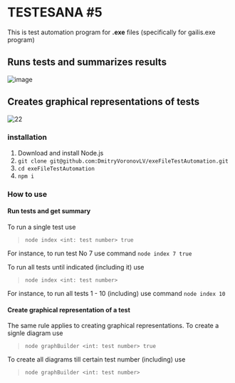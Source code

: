 # TESTESANA #5
This is test automation program for **.exe** files (specifically for gailis.exe program)

## Runs tests and summarizes results

![image](https://user-images.githubusercontent.com/44952559/80910827-ec484400-8d3a-11ea-9c63-5cc769156970.png)

## Creates graphical representations of tests

![22](https://user-images.githubusercontent.com/44952559/80910776-878ce980-8d3a-11ea-9b7a-a56ad1ae2d22.png)

### installation
1. Download and install Node.js
2. `git clone git@github.com:DmitryVoronovLV/exeFileTestAutomation.git`
3. `cd exeFileTestAutomation`
4. `npm i`

### How to use
#### Run tests and get summary
To run a single test use
> `node index <int: test number> true`

For instance, to run test No 7 use command `node index 7 true`

To run all tests until indicated (including it) use
> `node index <int: test number>`

For instance, to run all tests 1 - 10 (including) use command `node index 10`

#### Create graphical representation of a test
The same rule applies to creating graphical representations.
To create a signle diagram use
> `node graphBuilder <int: test number> true`

To create all diagrams till certain test number (including) use
> `node graphBuilder <int: test number>`
